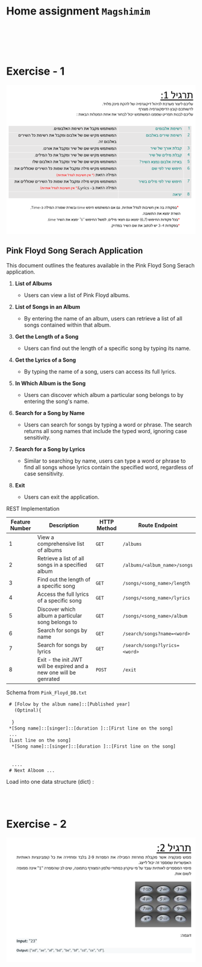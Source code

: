 # Home assignment `Magshimim`
<br/>
<br/>
<br/>
<br/>


# Exercise - 1

![Alt text](images/exercise-1.png)


## Pink Floyd Song Serach Application

This document outlines the features available in the Pink Floyd Song Serach application.

1. **List of Albums**
   - Users can view a list of Pink Floyd albums.

2. **List of Songs in an Album**
   - By entering the name of an album, users can retrieve a list of all songs contained within that album.

3. **Get the Length of a Song**
   - Users can find out the length of a specific song by typing its name.

4. **Get the Lyrics of a Song**
   - By typing the name of a song, users can access its full lyrics.

5. **In Which Album is the Song**
   - Users can discover which album a particular song belongs to by entering the song's name.

6. **Search for a Song by Name**
   - Users can search for songs by typing a word or phrase. The search returns all song names that include the typed word, ignoring case sensitivity.

7. **Search for a Song by Lyrics**
   - Similar to searching by name, users can type a word or phrase to find all songs whose lyrics contain the specified word, regardless of case sensitivity.

8. **Exit**
   - Users can exit the application.


REST Implementation 

| Feature Number | Description | HTTP Method | Route Endpoint |
|----------------|-------------|-------------|----------------|
| 1              | View a comprehensive list of albums | `GET` | `/albums` |
| 2              | Retrieve a list of all songs in a specified album | `GET` | `/albums/<album_name>/songs` |
| 3              | Find out the length of a specific song | `GET` | `/songs/<song_name>/length` |
| 4              | Access the full lyrics of a specific song | `GET` | `/songs/<song_name>/lyrics` |
| 5              | Discover which album a particular song belongs to | `GET` | `/songs/<song_name>/album` |
| 6              | Search for songs by name | `GET` | `/search/songs?name=<word>` |
| 7              | Search for songs by lyrics | `GET` | `/search/songs?lyrics=<word>` |
| 8              | Exit - the init JWT will be expired and a new one will be genrated  | `POST` | `/exit` |



Schema from `Pink_Floyd_DB.txt`

```text
 # [Folow by the album name]::[Published year]
   (Optinal){
      
  }
 *[Song name]::[singer]::[duration ]::[First line on the song]
 ...
 [Last line on the song]
  *[Song name]::[singer]::[duration ]::[First line on the song]


  ....
 # Next Alboom ...
```


Load into one data structure (dict) :
 

<br/>
<br/>

# Exercise - 2

![Alt text](images/exercise-2.png)
